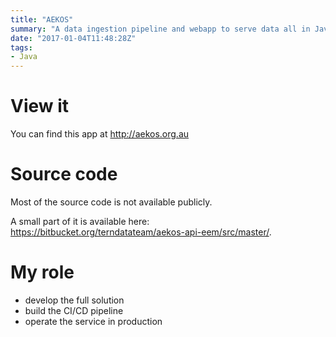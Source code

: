```yaml
---
title: "AEKOS"
summary: "A data ingestion pipeline and webapp to serve data all in Java"
date: "2017-01-04T11:48:28Z"
tags:
- Java
---
```

# View it
You can find this app at http://aekos.org.au

# Source code
Most of the source code is not available publicly.

A small part of it is available here:
https://bitbucket.org/terndatateam/aekos-api-eem/src/master/.

# My role
  - develop the full solution
  - build the CI/CD pipeline
  - operate the service in production
